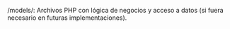 /models/: Archivos PHP con lógica de negocios y acceso a datos (si fuera necesario en futuras implementaciones).